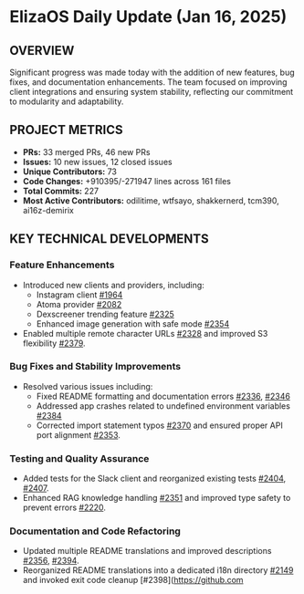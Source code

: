 # ElizaOS Daily Update (Jan 16, 2025)

## OVERVIEW 
Significant progress was made today with the addition of new features, bug fixes, and documentation enhancements. The team focused on improving client integrations and ensuring system stability, reflecting our commitment to modularity and adaptability.

## PROJECT METRICS
- **PRs:** 33 merged PRs, 46 new PRs
- **Issues:** 10 new issues, 12 closed issues
- **Unique Contributors:** 73
- **Code Changes:** +910395/-271947 lines across 161 files
- **Total Commits:** 227
- **Most Active Contributors:** odilitime, wtfsayo, shakkernerd, tcm390, ai16z-demirix

## KEY TECHNICAL DEVELOPMENTS

### Feature Enhancements
- Introduced new clients and providers, including:
  - Instagram client [#1964](https://github.com/elizaos/eliza/pull/1964)
  - Atoma provider [#2082](https://github.com/elizaos/eliza/pull/2082)
  - Dexscreener trending feature [#2325](https://github.com/elizaos/eliza/pull/2325)
  - Enhanced image generation with safe mode [#2354](https://github.com/elizaos/eliza/pull/2354)
- Enabled multiple remote character URLs [#2328](https://github.com/elizaos/eliza/pull/2328) and improved S3 flexibility [#2379](https://github.com/elizaos/eliza/pull/2379).

### Bug Fixes and Stability Improvements
- Resolved various issues including:
  - Fixed README formatting and documentation errors [#2336](https://github.com/elizaos/eliza/pull/2336), [#2346](https://github.com/elizaos/eliza/pull/2346)
  - Addressed app crashes related to undefined environment variables [#2384](https://github.com/elizaos/eliza/pull/2384)
  - Corrected import statement typos [#2370](https://github.com/elizaos/eliza/pull/2370) and ensured proper API port alignment [#2353](https://github.com/elizaos/eliza/pull/2353).

### Testing and Quality Assurance
- Added tests for the Slack client and reorganized existing tests [#2404](https://github.com/elizaos/eliza/pull/2404), [#2407](https://github.com/elizaos/eliza/pull/2407).
- Enhanced RAG knowledge handling [#2351](https://github.com/elizaos/eliza/pull/2351) and improved type safety to prevent errors [#2220](https://github.com/elizaos/eliza/pull/2220).

### Documentation and Code Refactoring
- Updated multiple README translations and improved descriptions [#2356](https://github.com/elizaos/eliza/pull/2356), [#2394](https://github.com/elizaos/eliza/pull/2394).
- Reorganized README translations into a dedicated i18n directory [#2149](https://github.com/elizaos/eliza/pull/2149) and invoked exit code cleanup [#2398](https://github.com
